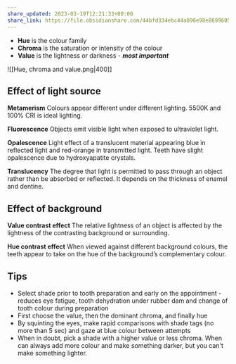 ```yaml
---
share_updated: 2023-03-19T12:21:33+00:00
share_link: https://file.obsidianshare.com/44bfd334ebc44a096e98e8699605e176.html
---
```


* **Hue** is the colour family
* **Chroma** is the saturation or intensity of the colour
* **Value** is the lightness or darkness - ***most important***

![[Hue, chroma and value.png|400]]

## Effect of light source

**Metamerism**
Colours appear different under different lighting. 5500K and 100% CRI is ideal lighting.

**Fluorescence**
Objects emit visible light when exposed to ultraviolet light.

**Opalescence**
Light effect of a translucent material appearing blue in reflected light and red-orange in transmitted light. Teeth have slight opalescence due to hydroxyapatite crystals.

**Translucency**
The degree that light is permitted to pass through an object rather than be absorbed or reflected. It depends on the thickness of enamel and dentine.

## Effect of background

**Value contrast effect**
The relative lightness of an object is affected by the lightness of the contrasting background or surrounding.

**Hue contrast effect**
When viewed against different background colours, the teeth appear to take on the hue of the background’s complementary colour.

## Tips

* Select shade prior to tooth preparation and early on the appointment - reduces eye fatigue, tooth dehydration under rubber dam and change of tooth colour during preparation
* First choose the value, then the dominant chroma, and finally hue
* By squinting the eyes, make rapid comparisons with shade tags (no more than 5 sec) and gaze at blue colour between attempts
* When in doubt, pick a shade with a higher value or less chroma. When can always add more colour and make something darker, but you can't make something lighter.